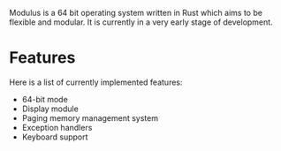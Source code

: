 Modulus is a 64 bit operating system written in Rust which aims to be flexible and modular. It is currently in a very early stage of development.

# Features

Here is a list of currently implemented features:

* 64-bit mode
* Display module
* Paging memory management system
* Exception handlers
* Keyboard support
